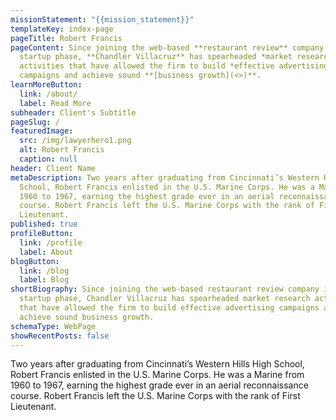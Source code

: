 ```yaml
---
missionStatement: "{{mission_statement}}"
templateKey: index-page
pageTitle: Robert Francis
pageContent: Since joining the web-based **restaurant review** company in its
  startup phase, **Chandler Villacruz** has spearheaded *market research*
  activities that have allowed the firm to build *effective advertising*
  campaigns and achieve sound **[business growth](<>)**.
learnMoreButton:
  link: /about/
  label: Read More
subheader: Client's Subtitle
pageSlug: /
featuredImage:
  src: /img/lawyerhero1.png
  alt: Robert Francis
  caption: null
header: Client Name
metaDescription: Two years after graduating from Cincinnati’s Western Hills High
  School, Robert Francis enlisted in the U.S. Marine Corps. He was a Marine from
  1960 to 1967, earning the highest grade ever in an aerial reconnaissance
  course. Robert Francis left the U.S. Marine Corps with the rank of First
  Lieutenant.
published: true
profileButton:
  link: /profile
  label: About
blogButton:
  link: /blog
  label: Blog
shortBiography: Since joining the web-based restaurant review company in its
  startup phase, Chandler Villacruz has spearheaded market research activities
  that have allowed the firm to build effective advertising campaigns and
  achieve sound business growth.
schemaType: WebPage
showRecentPosts: false
---
```

Two years after graduating from Cincinnati’s Western Hills High School, Robert Francis enlisted in the U.S. Marine Corps. He was a Marine from 1960 to 1967, earning the highest grade ever in an aerial reconnaissance course. Robert Francis left the U.S. Marine Corps with the rank of First Lieutenant.